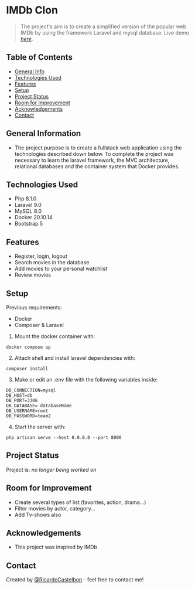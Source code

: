 # IMDb Clon
> The project's aim is to create a simplified version of the popular web IMDb by using the framework Laravel and mysql database.
> Live demo [_here_](https://imdb-clon.herokuapp.com/). <!-- If you have the project hosted somewhere, include the link here. -->

## Table of Contents
* [General Info](#general-information)
* [Technologies Used](#technologies-used)
* [Features](#features)
* [Setup](#setup)
* [Project Status](#project-status)
* [Room for Improvement](#room-for-improvement)
* [Acknowledgements](#acknowledgements)
* [Contact](#contact)
<!-- * [License](#license) -->


## General Information
- The project purpose is to create a fullstack web application using the technologies described down below. To complete the project was necessary to learn the laravel framework, the MVC architecture, relational databases and the container system that Docker provides.


## Technologies Used
- Php 8.1.0
- Laravel 9.0
- MySQL 8.0
- Docker 20.10.14
- Bootstrap 5


## Features
- Register, login, logout
- Search movies in the database
- Add movies to your personal watchlist
- Review movies


## Setup
Previous requirements:
- Docker
- Composer & Laravel

1. Mount the docker container with:
```
docker compose up
```
2. Attach shell and install laravel dependencies with:
```
composer install
```
3. Make or edit an .env file with the following variables inside:
```
DB_CONNECTION=mysql
DB_HOST=db
DB_PORT=3306
DB_DATABASE= databaseName
DB_USERNAME=root
DB_PASSWORD=team2
```
4. Start the server with:
```
php artisan serve --host 0.0.0.0 --port 8000
```


## Project Status
Project is: _no longer being worked on_


## Room for Improvement
- Create several types of list (favorites, action, drama...)
- Filter movies by actor, category...
- Add Tv-shows also


## Acknowledgements
- This project was inspired by IMDb


## Contact
Created by [@RicardoCastelbon](https://github.com/RicardoCastelbon) - feel free to contact me!

